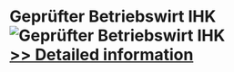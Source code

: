 # Geprüfter Betriebswirt IHK<br />![Geprüfter Betriebswirt IHK](https://mycommerce.akamaized.net/api/pimages/P300379484/BIG/300379484.JPG)<br />[>> Detailed information](https://secure.shareit.com/shareit/product.html?productid=300379484&affiliateid=200057808)